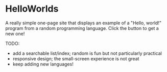 # HelloWorlds

A really simple one-page site that displays an example of a "Hello, world!" program from a random programming language. Click the button to get a new one!

TODO:
* add a searchable list/index; random is fun but not particularly practical
* responsive design; the small-screen experience is not great
* keep adding new languages!
